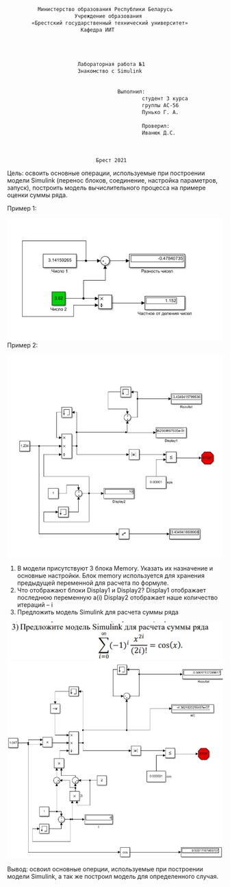              
              Министерство образования Республики Беларусь
                          Учреждение образования 
            «Брестский государственный технический университет»
                            Кафедра ИИТ




                           Лабораторная работа №1 
                           Знакомство с Simulink


	                                	Выполнил:
                                                студент 3 курса
                                                группы АС-56
                                                Пунько Г. А.

                                                Проверил:
                                                Иванюк Д.С.



                                 Брест 2021

Цель: освоить основные операции, используемые при построении модели Simulink (перенос блоков, соединение, настройка параметров, запуск), построить модель вычислительного процесса на примере оценки суммы ряда.

Пример 1:

![Screenshot](../src/1.jpg)
Пример 2:

![Screenshot](../src/2.jpg)

1. В модели присутствуют 3 блока Memory. Указать их назначение и основные настройки.
Блок memory используется для хранения предыдущей переменной для расчета по формуле.
2. Что отображают блоки Display1 и Display2?
Display1 отображает последнюю переменную a(i)
Display2 отображает наше количество итераций – i
3. Предложить модель Simulink для расчета суммы ряда

![Screenshot](../src/3.jpg)
![Screenshot](../src/4.jpg)

Вывод: освоил основные оперции, используемые при построении модели Simulink, а так же построил модель для определенного случая. 
